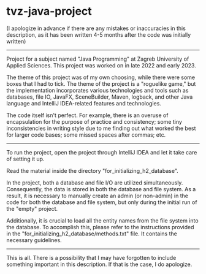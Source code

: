 # tvz-java-project
 (I apologize in advance if there are any mistakes or inaccuracies in this description, 
 as it has been written 4-5 months after the code was initially written)
 
 -----------------------------------------------------------------------------------------------------------------
 
 Project for a subject named "Java Programming" at Zagreb University of Applied Sciences.
 This project was worked on in late 2022 and early 2023.

 The theme of this project was of my own choosing, while there were some boxes that I had to tick.
 The theme of the project is a "roguelike game," but the implementation incorporates various technologies
 and tools such as databases, file IO, JavaFX, SceneBuilder, Maven, logback, and other Java language and
 IntelliJ IDEA-related features and technologies.

 The code itself isn't perfect. For example, there is an overuse of encapsulation for the purpose
 of practice and consistency; some tiny inconsistencies in writing style due to me finding out
 what worked the best for larger code bases; some missed spaces after commas; etc.

 -----------------------------------------------------------------------------------------------------------------
 
 To run the project, open the project through IntelliJ IDEA and let it take care of setting it up.

 Read the material inside the directory "for_initializing_h2_database".

 In the project, both a database and file I/O are utilized simultaneously. Consequently, the data is 
 stored in both the database and file system. As a result, it is necessary to manually create an 
 admin (or non-admin) in the code for both the database and file system, but only during the initial 
 run of the "empty" project.
 
 Additionally, it is crucial to load all the entity names from the file system into the database. 
 To accomplish this, please refer to the instructions provided in the "for_initializing_h2_database/methods.txt"
 file. It contains the necessary guidelines.

------------------------------------------------------------------------------------------------------------------

 This is all. There is a possibility that I may have forgotten to include something important in this description. 
 If that is the case, I do apologize.
